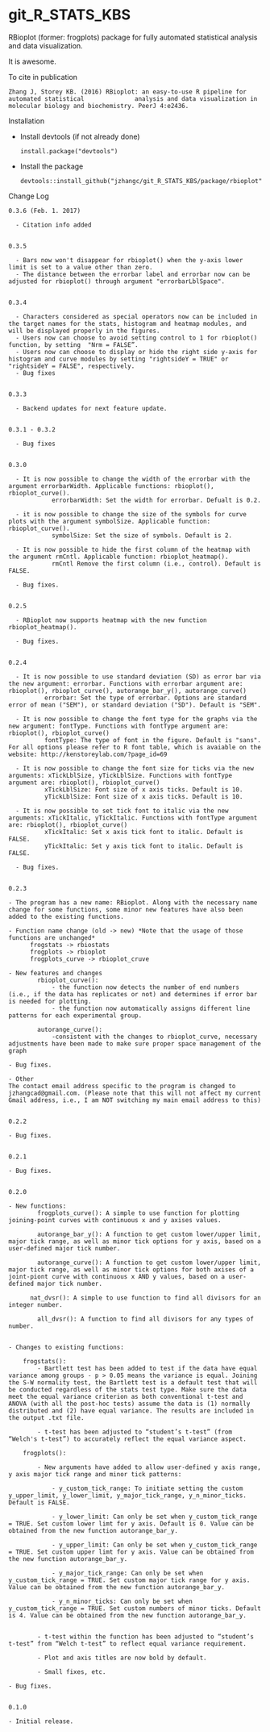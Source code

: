 # git_R_STATS_KBS
RBioplot (former: frogplots) package for fully automated statistical analysis and data visualization.

It is awesome.

To cite in publication
  
    Zhang J, Storey KB. (2016) RBioplot: an easy-to-use R pipeline for automated statistical              analysis and data visualization in molecular biology and biochemistry. PeerJ 4:e2436.


Installation

  - Install devtools (if not already done)
  
        install.package("devtools")
    
  - Install the package
  
        devtools::install_github("jzhangc/git_R_STATS_KBS/package/rbioplot")   



Change Log

    0.3.6 (Feb. 1. 2017)
    
      - Citation info added
    

    0.3.5
    
      - Bars now won't disappear for rbioplot() when the y-axis lower limit is set to a value other than zero.
      - The distance between the errorbar label and errorbar now can be adjusted for rbioplot() through argument "errorbarLblSpace".
      

    0.3.4
    
      - Characters considered as special operators now can be included in the target names for the stats, histogram and heatmap modules, and will be displayed properly in the figures.
      - Users now can choose to avoid setting control to 1 for rbioplot() function, by setting  "Nrm = FALSE”.
      - Users now can choose to display or hide the right side y-axis for histogram and curve modules by setting "rightsideY = TRUE" or "rightsideY = FALSE", respectively.
      - Bug fixes
      
    
    0.3.3
    
      - Backend updates for next feature update.


    0.3.1 - 0.3.2
    
      - Bug fixes


    0.3.0
    
      - It is now possible to change the width of the errorbar with the argument errorbarWidth. Applicable functions: rbioplot(), rbioplot_curve().
		        errorbarWidth: Set the width for errorbar. Defualt is 0.2.

      - it is now possible to change the size of the symbols for curve plots with the argument symbolSize. Applicable function: rbioplot_curve().
		        symbolSize: Set the size of symbols. Default is 2.

      - It is now possible to hide the first column of the heatmap with the argument rmCntl. Applicable function: rbioplot_heatmap().
		        rmCntl Remove the first column (i.e., control). Default is FALSE.

      - Bug fixes.


    0.2.5
    
      - RBioplot now supports heatmap with the new function rbioplot_heatmap().

      - Bug fixes.


    0.2.4
    
      - It is now possible to use standard deviation (SD) as error bar via the new argument: errorbar. Functions with errorbar argument are: rbioplot(), rbioplot_curve(), autorange_bar_y(), autorange_curve()
		      errorbar: Set the type of errorbar. Options are standard error of mean ("SEM"), or standard deviation ("SD"). Default is "SEM".

      - It is now possible to change the font type for the graphs via the new argument: fontType. Functions with fontType argument are: rbioplot(), rbioplot_curve()
	  	      fontType: The type of font in the figure. Default is "sans". For all options please refer to R font table, which is avaiable on the website: http://kenstoreylab.com/?page_id=69

      - It is now possible to change the font size for ticks via the new arguments: xTickLblSize, yTickLblSize. Functions with fontType argument are: rbioplot(), rbioplot_curve()
		      xTickLblSize: Font size of x axis ticks. Default is 10.
		      yTickLblSize: Font size of x axis ticks. Default is 10.

      - It is now possible to set tick font to italic via the new arguments: xTickItalic, yTickItalic. Functions with fontType argument are: rbioplot(), rbioplot_curve()
		      xTickItalic: Set x axis tick font to italic. Default is FALSE.
		      yTickItalic: Set y axis tick font to italic. Default is FALSE.

      - Bug fixes.


    0.2.3
    
    - The program has a new name: RBioplot. Along with the necessary name change for some functions, some minor new features have also been added to the existing functions. 

    - Function name change (old -> new)	*Note that the usage of those functions are unchanged*
		  frogstats -> rbiostats
		  frogplots -> rbioplot
		  frogplots_curve -> rbioplot_cruve
	
    - New features and changes
		    rbioplot_curve(): 
			    - the function now detects the number of end numbers (i.e., if the data has replicates or not) and determines if error bar is needed for plotting.
			    - the function now automatically assigns different line patterns for each experimental group. 

		    autorange_curve():
			    -consistent with the changes to rbioplot_curve, necessary adjustments have been made to make sure proper space management of the graph

    - Bug fixes.

    - Other
    The contact email address specific to the program is changed to jzhangcad@gmail.com. (Please note that this will not affect my current Gmail address, i.e., I am NOT switching my main email address to this)


    0.2.2
    
    - Bug fixes.
    

    0.2.1
    
    - Bug fixes.
    

    0.2.0
    
    - New functions:
		    frogplots_curve(): A simple to use function for plotting joining-point curves with continuous x and y axises values.
 
		    autorange_bar_y(): A function to get custom lower/upper limit, major tick range, as well as minor tick options for y axis, based on a user-defined major tick number.

		    autorange_curve(): A function to get custom lower/upper limit, major tick range, as well as minor tick options for both axises of a joint-piont curve with continuous x AND y values, based on a user-defined major tick number.
 
  		  nat_dvsr(): A simple to use function to find all divisors for an integer number.
 
		    all_dvsr(): A function to find all divisors for any types of number.
 
 
    - Changes to existing functions:
 
	    frogstats(): 
		    - Bartlett test has been added to test if the data have equal variance among groups - p > 0.05 means the variance is equal. Joining the S-W normality test, the Bartlett test is a default test that will be conducted regardless of the stats test type. Make sure the data meet the equal variance criterion as both conventional t-test and ANOVA (with all the post-hoc tests) assume the data is (1) normally distributed and (2) have equal variance. The results are included in the output .txt file.
 
		    - t-test has been adjusted to “student’s t-test” (from “Welch's t-test”) to accurately reflect the equal variance aspect.
 
	    frogplots():
 
    		- New arguments have added to allow user-defined y axis range, y axis major tick range and minor tick patterns:
     
    			- y_custom_tick_range: To initiate setting the custom y_upper_limit, y_lower_limit, y_major_tick_range, y_n_minor_ticks. Default is FALSE.
     
    			- y_lower_limit: Can only be set when y_custom_tick_range = TRUE. Set custom lower limt for y axis. Default is 0. Value can be obtained from the new function autorange_bar_y.
     
    			- y_upper_limit: Can only be set when y_custom_tick_range = TRUE. Set custom upper limt for y axis. Value can be obtained from the new function autorange_bar_y.
     
    			- y_major_tick_range: Can only be set when y_custom_tick_range = TRUE. Set custom major tick range for y axis. Value can be obtained from the new function autorange_bar_y.
     
    			- y_n_minor_ticks: Can only be set when y_custom_tick_range = TRUE. Set custom numbers of minor ticks. Default is 4. Value can be obtained from the new function autorange_bar_y.
     	
 
    		- t-test within the function has been adjusted to “student’s t-test” from “Welch t-test” to reflect equal variance requirement.
    
    		- Plot and axis titles are now bold by default. 
     
    		- Small fixes, etc. 

    - Bug fixes.


    0.1.0
    
    - Initial release.
